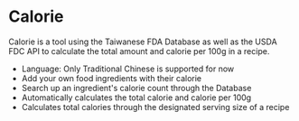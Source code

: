 # Calorie
Calorie is a tool using the Taiwanese FDA Database as well as the USDA FDC API to calculate the total amount and calorie per 100g in a recipe.
* Language: Only Traditional Chinese is supported for now
* Add your own food ingredients with their calorie
* Search up an ingredient's calorie count through the Database
* Automatically calculates the total calorie and calorie per 100g
* Calculates total calories through the designated serving size of a recipe
